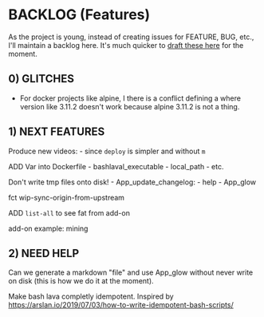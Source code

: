 # BACKLOG (Features)

As the project is young, instead of creating issues for FEATURE, BUG, etc., I'll maintain a backlog here. It's much quicker to [draft these here](https://github.com/firepress-org/bashlava/blob/master/BACKLOG.md) for the moment.

## 0) GLITCHES

- For docker projects like alpine, I there is a conflict defining a where version like 3.11.2 doesn't work because alpine 3.11.2 is not a thing.

## 1) NEXT FEATURES
		
Produce new videos:
	- since `deploy` is simpler and without `m`

ADD Var into Dockerfile
	- bashlaval_executable
	- local_path
	- etc.

Don't write tmp files onto disk!
	- App_update_changelog: 
	- help
	- App_glow
		  
fct wip-sync-origin-from-upstream

ADD `list-all` to see fat from add-on

add-on example: mining

## 2) NEED HELP

Can we generate a markdown "file" and use App_glow without never write on disk (this is how we do it at the moment).

Make bash lava completly idempotent. Inspired by https://arslan.io/2019/07/03/how-to-write-idempotent-bash-scripts/

